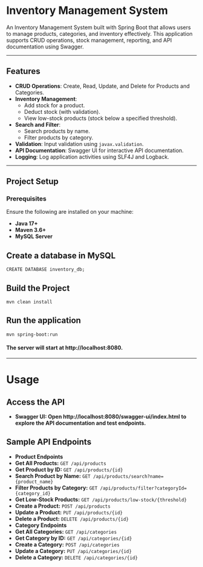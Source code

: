 # Inventory Management System

An Inventory Management System built with Spring Boot that allows users to manage products, categories, and inventory effectively. This application supports CRUD operations, stock management, reporting, and API documentation using Swagger.

---

## Features

- **CRUD Operations**: Create, Read, Update, and Delete for Products and Categories.
- **Inventory Management**:
  - Add stock for a product.
  - Deduct stock (with validation).
  - View low-stock products (stock below a specified threshold).
- **Search and Filter**:
  - Search products by name.
  - Filter products by category.
- **Validation**: Input validation using `javax.validation`.
- **API Documentation**: Swagger UI for interactive API documentation.
- **Logging**: Log application activities using SLF4J and Logback.

---

## Project Setup

### Prerequisites

Ensure the following are installed on your machine:
- **Java 17+**
- **Maven 3.6+**
- **MySQL Server**

## Create a database in MySQL
```
CREATE DATABASE inventory_db;
```

## Build the Project
```
mvn clean install
```

## Run the application
```
mvn spring-boot:run
```
#### The server will start at http://localhost:8080.

---
# Usage
## Access the API
 - **Swagger UI: Open http://localhost:8080/swagger-ui/index.html to explore the API documentation and test endpoints.**

## Sample API Endpoints
- **Product Endpoints**
- **Get All Products:** `GET /api/products`
- **Get Product by ID:** `GET /api/products/{id}`
- **Search Product by Name:** `GET /api/products/search?name={product_name}`
- **Filter Products by Category:** `GET /api/products/filter?categoryId={category_id}`
- **Get Low-Stock Products:** `GET /api/products/low-stock/{threshold}`
- **Create a Product:** `POST /api/products`
- **Update a Product:** `PUT /api/products/{id}`
- **Delete a Product:** `DELETE /api/products/{id}`
- **Category Endpoints**
- **Get All Categories:** `GET /api/categories`
- **Get Category by ID:** `GET /api/categories/{id}`
- **Create a Category:** `POST /api/categories`
- **Update a Category:** `PUT /api/categories/{id}`
- **Delete a Category:** `DELETE /api/categories/{id}`
